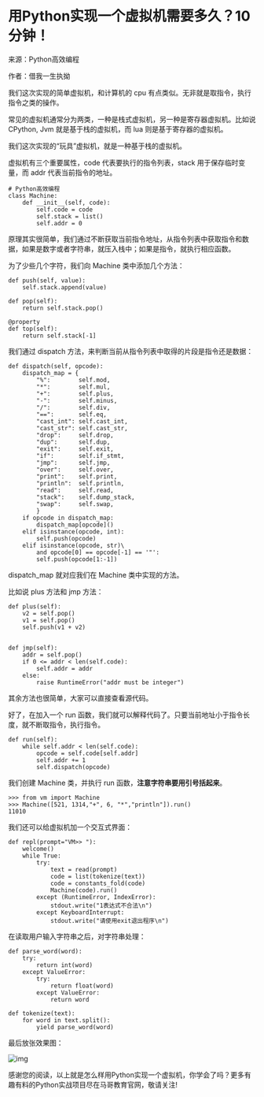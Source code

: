 # 用Python实现一个虚拟机需要多久？10分钟！

来源：Python高效编程

作者：借我一生执拗



我们这次实现的简单虚拟机，和计算机的 cpu 有点类似。无非就是取指令，执行指令之类的操作。

常见的虚拟机通常分为两类，一种是栈式虚拟机，另一种是寄存器虚拟机。比如说 CPython, Jvm 就是基于栈的虚拟机，而 lua 则是基于寄存器的虚拟机。

我们这次实现的“玩具”虚拟机，就是一种基于栈的虚拟机。

虚拟机有三个重要属性，code 代表要执行的指令列表，stack 用于保存临时变量，而 addr 代表当前指令的地址。

```text
# Python高效编程
class Machine:
    def __init__(self, code):
        self.code = code
        self.stack = list()
        self.addr = 0
```

原理其实很简单，我们通过不断获取当前指令地址，从指令列表中获取指令和数据，如果是数字或者字符串，就压入栈中；如果是指令，就执行相应函数。

为了少些几个字符，我们向 Machine 类中添加几个方法：

```text
def push(self, value):
    self.stack.append(value)

def pop(self):
    return self.stack.pop()

@property
def top(self):
    return self.stack[-1]
```

我们通过 dispatch 方法，来判断当前从指令列表中取得的片段是指令还是数据：

```text
def dispatch(self, opcode):
    dispatch_map = {
        "%":        self.mod,
        "*":        self.mul,
        "+":        self.plus,
        "-":        self.minus,
        "/":        self.div,
        "==":       self.eq,
        "cast_int": self.cast_int,
        "cast_str": self.cast_str,
        "drop":     self.drop,
        "dup":      self.dup,
        "exit":     self.exit,
        "if":       self.if_stmt,
        "jmp":      self.jmp,
        "over":     self.over,
        "print":    self.print,
        "println":  self.println,
        "read":     self.read,
        "stack":    self.dump_stack,
        "swap":     self.swap,
        }
    if opcode in dispatch_map:
        dispatch_map[opcode]()
    elif isinstance(opcode, int):
        self.push(opcode)
    elif isinstance(opcode, str)\
        and opcode[0] == opcode[-1] == '"':
        self.push(opcode[1:-1])
```

dispatch_map 就对应我们在 Machine 类中实现的方法。

比如说 plus 方法和 jmp 方法：

```text
def plus(self):
    v2 = self.pop()
    v1 = self.pop()
    self.push(v1 + v2)


def jmp(self):
    addr = self.pop()
    if 0 <= addr < len(self.code):
        self.addr = addr
    else:
        raise RuntimeError("addr must be integer")
```

其余方法也很简单，大家可以直接查看源代码。

好了，在加入一个 run 函数，我们就可以解释代码了。只要当前地址小于指令长度，就不断取指令，执行指令。

```text
def run(self):
    while self.addr < len(self.code):
        opcode = self.code[self.addr]
        self.addr += 1
        self.dispatch(opcode)
```

我们创建 Machine 类，并执行 run 函数，**注意字符串要用引号括起来**。

```text
>>> from vm import Machine
>>> Machine([521, 1314,"+", 6, "*","println"]).run()
11010
```

我们还可以给虚拟机加一个交互式界面：

```text
def repl(prompt="VM>> "):
    welcome()
    while True:
        try:
            text = read(prompt)
            code = list(tokenize(text))
            code = constants_fold(code)
            Machine(code).run()
        except (RuntimeError, IndexError):
            stdout.write("1表达式不合法\n")
        except KeyboardInterrupt:
            stdout.write("请使用exit退出程序\n")
```

在读取用户输入字符串之后，对字符串处理：

```text
def parse_word(word):
    try:
        return int(word)
    except ValueError:
        try:
            return float(word)
        except ValueError:
            return word

def tokenize(text):
    for word in text.split():
        yield parse_word(word)
```

最后放张效果图：



![img](https://pic1.zhimg.com/v2-21bf0e8792553a103c1c053d93cde3ec_b.jpg)

感谢您的阅读，以上就是怎么样用Python实现一个虚拟机，你学会了吗？更多有趣有料的Python实战项目尽在马哥教育官网，敬请关注!

